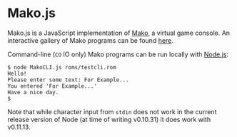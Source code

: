 Mako.js
=======

Mako.js is a JavaScript implementation of [Mako](https://github.com/JohnEarnest/Mako), a virtual game console. An interactive gallery of Mako programs can be found [here](johnearnest.github.io/Makojs/).

Command-line (`CO` IO only) Mako programs can be run locally with [Node.js](http://http://nodejs.org):

	$ node MakoCLI.js roms/testcli.rom
	Hello!
	Please enter some text: For Example...
	You entered 'For Example...'
	Have a nice day.
	$

Note that while character input from `stdin` does not work in the current release version of Node (at time of writing v0.10.31) it does work with v0.11.13.

